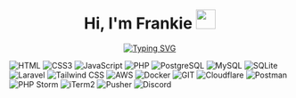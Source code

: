 <h1 align="center">
	Hi, I'm Frankie <img src="https://media.giphy.com/media/hvRJCLFzcasrR4ia7z/giphy.gif" width="35">
</h1>

<p align="center">
	<a href="https://github.com/Frankie813">
		<a href="https://git.io/typing-svg"><img src="https://readme-typing-svg.herokuapp.com?font=Fira+Code&size=25&pause=1000&color=0DF7A6&center=true&vCenter=true&random=true&width=435&lines=web+developer;opportunity+seeker;cyclist;full+stack+developer;self+taught+programmer" alt="Typing SVG" /></a>
	</a>
</p>



![HTML](https://img.shields.io/badge/HTML-white?logo=Html5&color=E34F26&logoColor=white)
![CSS3](https://img.shields.io/badge/CSS3-white?logo=css3&color=1572B6&logoColor=white)
![JavaScript](https://img.shields.io/badge/JavaScript-white?logo=javascript&color=F7DF1E&logoColor=white)
![PHP](https://img.shields.io/badge/PHP-white?logo=php&color=777BB4&logoColor=white)
![PostgreSQL](https://img.shields.io/badge/postgresql-white?logo=postgresql&color=4169E1&logoColor=white)
![MySQL](https://img.shields.io/badge/mysql-white?logo=mysql&color=4479A1&logoColor=white)
![SQLite](https://img.shields.io/badge/sqlite-white?logo=sqlite&color=003B57&logoColor=white)
![Laravel](https://img.shields.io/badge/Laravel-red?logo=laravel&color=FF2D20&logoColor=white)
![Tailwind CSS](https://img.shields.io/badge/Tailwind_CSS-white?logo=tailwindcss&color=06B6D4&logoColor=white)
![AWS](https://img.shields.io/badge/AWS-orange?logo=amazonwebservices&color=232F3E)
![Docker](https://img.shields.io/badge/Docker-white?logo=docker&color=2496ED&logoColor=white)
![GIT](https://img.shields.io/badge/GIT-white?logo=git&color=F05032&logoColor=white)
![Cloudflare](https://img.shields.io/badge/Cloudflare-white?logo=Cloudflare&color=F38020&logoColor=white)
![Postman](https://img.shields.io/badge/Postman-orange?logo=postman&color=FF6C37&logoColor=white)
![PHP Storm](https://img.shields.io/badge/PHP_Storm-purple?logo=phpstorm&color=000000)
![iTerm2](https://img.shields.io/badge/iTerm2-white?logo=iterm2&color=000000&logoColor=white)
![Pusher](https://img.shields.io/badge/Pusher-white?logo=pusher&color=300D4F&logoColor=white)
![Discord](https://img.shields.io/badge/Discord-white?logo=discord&color=5865F2&logoColor=white)






<!--
**Frankie813/Frankie813** is a ✨ _special_ ✨ repository because its `README.md` (this file) appears on your GitHub profile.

Here are some ideas to get you started:

- 🔭 I’m currently working on ...
- 🌱 I’m currently learning ...
- 👯 I’m looking to collaborate on ...
- 🤔 I’m looking for help with ...
- 💬 Ask me about ...
- 📫 How to reach me: ...
- 😄 Pronouns: ...
- ⚡ Fun fact: ...
-->
